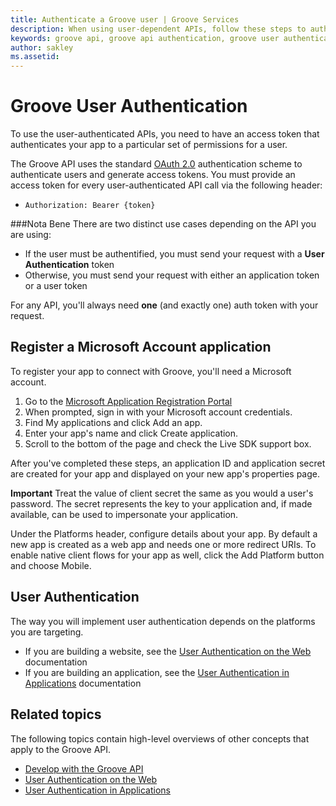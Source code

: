 ```yaml
---
title: Authenticate a Groove user | Groove Services
description: When using user-dependent APIs, follow these steps to authenticate Groove users and validate their perimissions.
keywords: groove api, groove api authentication, groove user authentication
author: sakley
ms.assetid:
---
```


# Groove User Authentication
To use the user-authenticated APIs, you need to have an access token that authenticates
your app to a particular set of permissions for a user.

The Groove API uses the standard [OAuth 2.0](http://oauth.net/2/) authentication scheme to authenticate users and generate access tokens. You must provide an access token for every user-authenticated API call via the following header:

* `Authorization: Bearer {token}`

###Nota Bene
There are two distinct use cases depending on the API you are using:
- If the user must be authentified, you must send your request with a **User Authentication** token
- Otherwise, you must send your request with either an application token or a user token

For any API, you'll always need **one** (and exactly one) auth token with your request.

## Register a Microsoft Account application
To register your app to connect with Groove, you'll need a Microsoft account.

1. Go to the [Microsoft Application Registration Portal](https://account.live.com/developers/applications)
2. When prompted, sign in with your Microsoft account credentials.
3. Find My applications and click Add an app.
4. Enter your app's name and click Create application.
5. Scroll to the bottom of the page and check the Live SDK support box.

After you've completed these steps, an application ID and application secret are created for your app and displayed on your new app's properties page.

**Important** Treat the value of client secret the same as you would a user's password. The secret represents the key to your application and, if made available, can be used to impersonate your application.

Under the Platforms header, configure details about your app. By default a new app is created as a web app and needs one or more redirect URIs. To enable native client flows for your app as well, click the Add Platform button and choose Mobile.

## User Authentication
The way you will implement user authentication depends on the platforms you are targeting.
* If you are building a website, see the [User Authentication on the Web](User-Authentication-on-the-Web.md) documentation
* If you are building an application, see the [User Authentication in Applications](User-Authentication-in-Applications.md) documentation

## Related topics
The following topics contain high-level overviews of other concepts that apply
to the Groove API.

* [Develop with the Groove API](../api-overview.md)
* [User Authentication on the Web](user-authentication-on-the-web.md)
* [User Authentication in Applications](user-authentication-in-applications.md)

